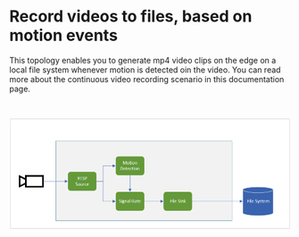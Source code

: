 # Record videos to files, based on motion events
This topology enables you to generate mp4 video clips on the edge on a local file system whenever motion is detected oin the video. You can read more about the continuous video recording scenario in this documentation page.

<br>
<p align="center">
  <img src="./topology.png" title="Record videos to files, based on motion events"/>
</p>
<br>
